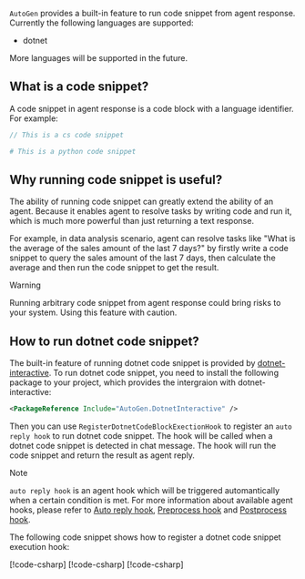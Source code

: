 `AutoGen` provides a built-in feature to run code snippet from agent response. Currently the following languages are supported:
- dotnet

More languages will be supported in the future.

## What is a code snippet?
A code snippet in agent response is a code block with a language identifier. For example:

```csharp
// This is a cs code snippet
```

```python
# This is a python code snippet
```

## Why running code snippet is useful?
The ability of running code snippet can greatly extend the ability of an agent. Because it enables agent to resolve tasks by writing code and run it, which is much more powerful than just returning a text response.

For example, in data analysis scenario, agent can resolve tasks like "What is the average of the sales amount of the last 7 days?" by firstly write a code snippet to query the sales amount of the last 7 days, then calculate the average and then run the code snippet to get the result.

> [!WARNING]
> Running arbitrary code snippet from agent response could bring risks to your system. Using this feature with caution.

## How to run dotnet code snippet?
The built-in feature of running dotnet code snippet is provided by [dotnet-interactive](https://github.com/dotnet/interactive). To run dotnet code snippet, you need to install the following package to your project, which provides the intergraion with dotnet-interactive:

```xml
<PackageReference Include="AutoGen.DotnetInteractive" />
```

Then you can use `RegisterDotnetCodeBlockExectionHook` to register an `auto reply hook` to run dotnet code snippet. The hook will be called when a dotnet code snippet is detected in chat message. The hook will run the code snippet and return the result as agent reply.

> [!NOTE]
> `auto reply hook` is an agent hook which will be triggered automantically when a certain condition is met. For more information about available agent hooks, please refer to [Auto reply hook](./Register-auto-reply.md), [Preprocess hook](./Preprocess-hook.md) and [Postprocess hook](./Postprocess-hook.md).

The following code snippet shows how to register a dotnet code snippet execution hook:

[!code-csharp[](../../sample/AutoGen.BasicSamples/CodeSnippet/RunCodeSnippetCodeSnippet.cs?name=code_snippet_0_1)]
[!code-csharp[](../../sample/AutoGen.BasicSamples/CodeSnippet/RunCodeSnippetCodeSnippet.cs?name=code_snippet_1_1)]
[!code-csharp[](../../sample/AutoGen.BasicSamples/CodeSnippet/RunCodeSnippetCodeSnippet.cs?name=code_snippet_1_2)]
